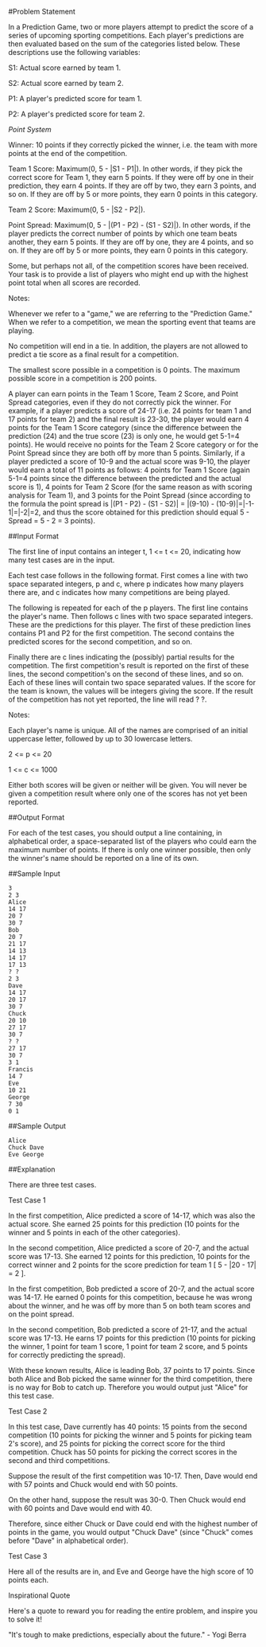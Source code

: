 #Problem Statement

In a Prediction Game, two or more players attempt to predict the score of a series of upcoming sporting competitions. Each player's predictions are then evaluated based on the sum of the categories listed below. These descriptions use the following variables:

S1: Actual score earned by team 1.

S2: Actual score earned by team 2.

P1: A player's predicted score for team 1.

P2: A player's predicted score for team 2.

*Point System*

Winner: 10 points if they correctly picked the winner, i.e. the team with more points at the end of the competition.

Team 1 Score: Maximum(0, 5 - |S1 - P1|). In other words, if they pick the correct score for Team 1, they earn 5 points. If they were off by one in their prediction, they earn 4 points. If they are off by two, they earn 3 points, and so on. If they are off by 5 or more points, they earn 0 points in this category.

Team 2 Score: Maximum(0, 5 - |S2 - P2|).

Point Spread: Maximum(0, 5 - |(P1 - P2) - (S1 - S2)|). In other words, if the player predicts the correct number of points by which one team beats another, they earn 5 points. If they are off by one, they are 4 points, and so on. If they are off by 5 or more points, they earn 0 points in this category.

Some, but perhaps not all, of the competition scores have been received. Your task is to provide a list of players who might end up with the highest point total when all scores are recorded.

Notes:

Whenever we refer to a "game," we are referring to the "Prediction Game." When we refer to a competition, we mean the sporting event that teams are playing.

No competition will end in a tie. In addition, the players are not allowed to predict a tie score as a final result for a competition.

The smallest score possible in a competition is 0 points. The maximum possible score in a competition is 200 points.

A player can earn points in the Team 1 Score, Team 2 Score, and Point Spread categories, even if they do not correctly pick the winner. For example, if a player predicts a score of 24-17 (i.e. 24 points for team 1 and 17 points for team 2) and the final result is 23-30, the player would earn 4 points for the Team 1 Score category (since the difference between the prediction (24) and the true score (23) is only one, he would get 5-1=4 points). He would receive no points for the Team 2 Score category or for the Point Spread since they are both off by more than 5 points. Similarly, if a player predicted a score of 10-9 and the actual score was 9-10, the player would earn a total of 11 points as follows: 4 points for Team 1 Score (again 5-1=4 points since the difference between the predicted and the actual score is 1), 4 points for Team 2 Score (for the same reason as with scoring analysis for Team 1), and 3 points for the Point Spread (since according to the formula the point spread is |(P1 - P2) - (S1 - S2)| = |(9-10) - (10-9)|=|-1-1|=|-2|=2, and thus the score obtained for this prediction should equal 5 - Spread = 5 - 2 = 3 points).

##Input Format

The first line of input contains an integer t, 1 <= t <= 20, indicating how many test cases are in the input.

Each test case follows in the following format. First comes a line with two space separated integers, p and c, where p indicates how many players there are, and c indicates how many competitions are being played.

The following is repeated for each of the p players. The first line contains the player's name. Then follows c lines with two space separated integers. These are the predictions for this player. The first of these prediction lines contains P1 and P2 for the first competition. The second contains the predicted scores for the second competition, and so on.

Finally there are c lines indicating the (possibly) partial results for the competition. The first competition's result is reported on the first of these lines, the second competition's on the second of these lines, and so on. Each of these lines will contain two space separated values. If the score for the team is known, the values will be integers giving the score. If the result of the competition has not yet reported, the line will read ? ?.

Notes:

Each player's name is unique. All of the names are comprised of an initial uppercase letter, followed by up to 30 lowercase letters.

2 <= p <= 20

1 <= c <= 1000

Either both scores will be given or neither will be given. You will never be given a competition result where only one of the scores has not yet been reported.

##Output Format

For each of the test cases, you should output a line containing, in alphabetical order, a space-separated list of the players who could earn the maximum number of points. If there is only one winner possible, then only the winner's name should be reported on a line of its own.

##Sample Input
```
3
2 3
Alice
14 17
20 7
30 7
Bob
20 7
21 17
14 13
14 17
17 13
? ?
2 3
Dave
14 17
20 17
30 7
Chuck
20 10
27 17
30 7
? ?
27 17
30 7
3 1
Francis
14 7
Eve
10 21
George
7 30
0 1
```
##Sample Output
```
Alice
Chuck Dave
Eve George
```

##Explanation

There are three test cases.

Test Case 1

In the first competition, Alice predicted a score of 14-17, which was also the actual score. She earned 25 points for this prediction (10 points for the winner and 5 points in each of the other categories).

In the second competition, Alice predicted a score of 20-7, and the actual score was 17-13. She earned 12 points for this prediction, 10 points for the correct winner and 2 points for the score prediction for team 1 [ 5 - |20 - 17| = 2 ].

In the first competition, Bob predicted a score of 20-7, and the actual score was 14-17. He earned 0 points for this competition, because he was wrong about the winner, and he was off by more than 5 on both team scores and on the point spread.

In the second competition, Bob predicted a score of 21-17, and the actual score was 17-13. He earns 17 points for this prediction (10 points for picking the winner, 1 point for team 1 score, 1 point for team 2 score, and 5 points for correctly predicting the spread).

With these known results, Alice is leading Bob, 37 points to 17 points. Since both Alice and Bob picked the same winner for the third competition, there is no way for Bob to catch up. Therefore you would output just "Alice" for this test case.

Test Case 2

In this test case, Dave currently has 40 points: 15 points from the second competition (10 points for picking the winner and 5 points for picking team 2's score), and 25 points for picking the correct score for the third competition. Chuck has 50 points for picking the correct scores in the second and third competitions.

Suppose the result of the first competition was 10-17. Then, Dave would end with 57 points and Chuck would end with 50 points.

On the other hand, suppose the result was 30-0. Then Chuck would end with 60 points and Dave would end with 40.

Therefore, since either Chuck or Dave could end with the highest number of points in the game, you would output "Chuck Dave" (since "Chuck" comes before "Dave" in alphabetical order).

Test Case 3

Here all of the results are in, and Eve and George have the high score of 10 points each.

Inspirational Quote

Here's a quote to reward you for reading the entire problem, and inspire you to solve it!

"It's tough to make predictions, especially about the future." - Yogi Berra